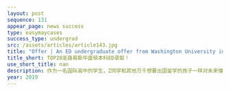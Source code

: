 ```yaml
---
layout: post
sequence: 131
appear_page: news success
type: easymaycases
success_type: undergrad
src: /assets/articles/article143.jpg
title: "Offer | An ED undergraduate offer from Washington University in St. Louis"
title_short: TOP20圣路易斯华盛顿本科ED录取！
use_short_title: nan
description: 作为一名国际高中的学生，Z同学和其他万千想要出国留学的孩子一样对未来憧憬又茫然。在易美教育提前规划下，Z同学很早就开始了标化考试的准备。易美教育VIP团队的SAT老师们针对Z同学的弱点，用大量真题强化训练，使Z同学早早取得了SAT1400+的不俗成绩。之后由于繁重的课业，托福一直卡在90+。虽说成绩不差，但国内有着同样分数的学生比比皆是，对于想要冲击名校的学生而言，如何提高自己的差异化竞争力并且抓住招生官的心是尤为重要的。
year: 2019
---
```



